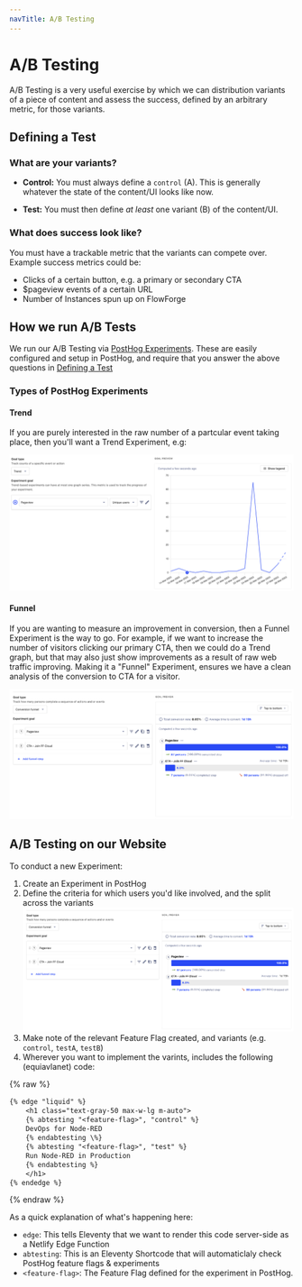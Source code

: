 ```yaml
---
navTitle: A/B Testing
---
```


# A/B Testing

A/B Testing is a very useful exercise by which we can distribution variants of a piece of content and assess the success, defined by an arbitrary metric, for those variants.

## Defining a Test

### What are your variants?

- **Control:** You must always define a `control` (A). This is generally whatever the state of the content/UI looks like now.

- **Test:** You must then define _at least_ one variant (B) of the content/UI. 

### What does success look like?

You must have a trackable metric that the variants can compete over. Example success metrics could be:

- Clicks of a certain button, e.g. a primary or secondary CTA
- $pageview events of a certain URL
- Number of Instances spun up on FlowForge

## How we run A/B Tests

We run our A/B Testing via [PostHog Experiments](https://posthog.com/docs/experiments/manual). These are easily configured and setup in PostHog, and require that you answer the above questions in [Defining a Test](#defining-a-test)

### Types of PostHog Experiments

#### Trend

If you are purely interested in the raw number of a partcular event taking place, then you'll want a Trend Experiment, e.g:

![Screenshot from PostHog showing a "Trend" Experiment](../images/screenshots/ph-experiment-trend.png "Title")

#### Funnel

If you are wanting to measure an improvement in conversion, then a Funnel Experiment is the way to go. For example, if we want to increase the number of visitors clicking our primary CTA, then we could do a Trend graph, but that may also just show improvements as a result of raw web traffic improving. Making it a "Funnel" Experiment, ensures we have a clean analysis of the conversion to CTA for a visitor.

![Screenshot from PostHog showing a "Funnel" Experiment](../images/screenshots/ph-experiment-funnel.png "Title")

## A/B Testing on our Website

To conduct a new Experiment:

1. Create an Experiment in PostHog
2. Define the criteria for which users you'd like involved, and the split across the variants
![Screenshot from PostHog showing a "Trend" Experiment](../images/screenshots/ph-experiment-funnel.png "Title")
3. Make note of the relevant Feature Flag created, and variants (e.g. `control`, `testA`, `testB`)
4. Wherever you want to implement the varints, includes the following (equiavlanet) code:

{% raw %}
```liquid
{% edge "liquid" %}
    <h1 class="text-gray-50 max-w-lg m-auto">
    {% abtesting "<feature-flag>", "control" %}
    DevOps for Node-RED
    {% endabtesting \%}
    {% abtesting "<feature-flag>", "test" %}
    Run Node-RED in Production
    {% endabtesting %}
    </h1>
{% endedge %}
```
{% endraw %}

As a quick explanation of what's happening here:

- `edge`: This tells Eleventy that we want to render this code server-side as a Netlify Edge Function
- `abtesting`: This is an Eleventy Shortcode that will automaticlaly check PostHog feature flags & experiments
- `<feature-flag>`: The Feature Flag defined for the experiment in PostHog.